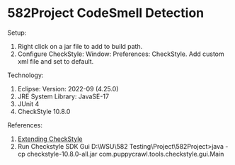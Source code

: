# 582Project CodeSmell Detection

Setup:
1. Right click on a jar file to add to build path.
1. Configure CheckStyle: Window: Preferences: CheckStyle.  Add custom xml file and set to default.

Technology: 
1. Eclipse: Version: 2022-09 (4.25.0)
1. JRE System Library: JavaSE-17
1. JUnit 4
1. CheckStyle 10.8.0

References:
1. [Extending CheckStyle](https://checkstyle.org/extending.html)
2.  Run Checkstyle SDK Gui
		D:\WSU\582 Testing\Project\582Project>java -cp checkstyle-10.8.0-all.jar com.puppycrawl.tools.checkstyle.gui.Main 